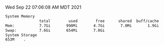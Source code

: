 Wed Sep 22 07:06:08 AM MDT 2021
```bash
System Memory
               total        used        free      shared  buff/cache   available
Mem:           7.7Gi       990Mi       4.7Gi       7.0Mi       1.9Gi       6.3Gi
Swap:          7.6Gi       654Mi       7.0Gi
System Storage
653M	.
```
```bash

